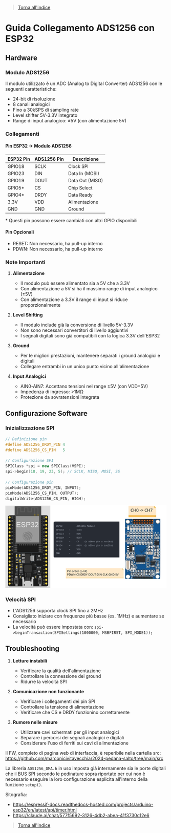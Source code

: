 >[Torna all'indice](readme.md#fasi-progetto)


# Guida Collegamento ADS1256 con ESP32

## Hardware

### Modulo ADS1256
Il modulo utilizzato è un ADC (Analog to Digital Converter) ADS1256 con le seguenti caratteristiche:
- 24-bit di risoluzione
- 8 canali analogici
- Fino a 30kSPS di sampling rate
- Level shifter 5V-3.3V integrato
- Range di input analogico: ±5V (con alimentazione 5V)

### Collegamenti

#### Pin ESP32 → Modulo ADS1256
| ESP32 Pin | ADS1256 Pin | Descrizione |
|-----------|-------------|-------------|
| GPIO18    | SCLK        | Clock SPI |
| GPIO23    | DIN         | Data In (MOSI) |
| GPIO19    | DOUT        | Data Out (MISO) |
| GPIO5*    | CS          | Chip Select |
| GPIO4*    | DRDY        | Data Ready |
| 3.3V      | VDD         | Alimentazione |
| GND       | GND         | Ground |

\* Questi pin possono essere cambiati con altri GPIO disponibili

#### Pin Opzionali
- RESET: Non necessario, ha pull-up interno
- PDWN: Non necessario, ha pull-up interno

### Note Importanti
1. **Alimentazione**
   - Il modulo può essere alimentato sia a 5V che a 3.3V
   - Con alimentazione a 5V si ha il massimo range di input analogico (±5V)
   - Con alimentazione a 3.3V il range di input si riduce proporzionalmente

2. **Level Shifting**
   - Il modulo include già la conversione di livello 5V-3.3V
   - Non sono necessari convertitori di livello aggiuntivi
   - I segnali digitali sono già compatibili con la logica 3.3V dell'ESP32

3. **Ground**
   - Per le migliori prestazioni, mantenere separati i ground analogici e digitali
   - Collegare entrambi in un unico punto vicino all'alimentazione

4. **Input Analogici**
   - AIN0-AIN7: Accettano tensioni nel range ±5V (con VDD=5V)
   - Impedenza di ingresso: >1MΩ
   - Protezione da sovratensioni integrata

## Configurazione Software

### Inizializzazione SPI
```cpp
// Definizione pin
#define ADS1256_DRDY_PIN 4
#define ADS1256_CS_PIN   5

// Configurazione SPI
SPIClass *spi = new SPIClass(VSPI);
spi->begin(18, 19, 23, 5); // SCLK, MISO, MOSI, SS

// Configurazione pin
pinMode(ADS1256_DRDY_PIN, INPUT);
pinMode(ADS1256_CS_PIN, OUTPUT);
digitalWrite(ADS1256_CS_PIN, HIGH);
```

<img src="img/esp32pinout.png" alt="alt text" width="1000">

### Velocità SPI
- L'ADS1256 supporta clock SPI fino a 2MHz
- Consigliato iniziare con frequenze più basse (es. 1MHz) e aumentare se necessario
- La velocità può essere impostata con: `spi->beginTransaction(SPISettings(1000000, MSBFIRST, SPI_MODE1));`

## Troubleshooting
1. **Letture instabili**
   - Verificare la qualità dell'alimentazione
   - Controllare la connessione dei ground
   - Ridurre la velocità SPI

2. **Comunicazione non funzionante**
   - Verificare i collegamenti dei pin SPI
   - Controllare la tensione di alimentazione
   - Verificare che CS e DRDY funzionino correttamente

3. **Rumore nelle misure**
   - Utilizzare cavi schermati per gli input analogici
   - Separare i percorsi dei segnali analogici e digitali
   - Considerare l'uso di ferriti sui cavi di alimentazione

Il FW, completo di pagina web di interfaccia, è reperibile nella cartella src: https://github.com/marconicivitavecchia/2024-pedana-salto/tree/main/src

La libreria ```ADS1256_DMA.h``` in uso imposta già internamente sia le porte digitali che il BUS SPI secondo le pedinature sopra riportate per cui non è necessario eseguire la loro configurazione esplicita all'interno della funzione ```setup()```.

Sitografia:
- https://espressif-docs.readthedocs-hosted.com/projects/arduino-esp32/en/latest/api/timer.html
- https://claude.ai/chat/577f5692-3126-4db2-abea-41f3730c12e6

>[Torna all'indice](readme.md#fasi-progetto)


